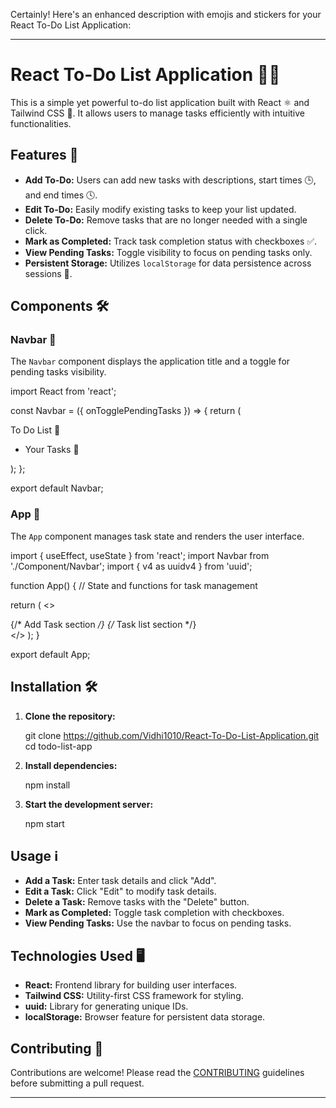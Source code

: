 Certainly! Here's an enhanced description with emojis and stickers for your React To-Do List Application:

---

# React To-Do List Application 📝✨

This is a simple yet powerful to-do list application built with React ⚛️ and Tailwind CSS 🌈. It allows users to manage tasks efficiently with intuitive functionalities.

## Features 🚀

- **Add To-Do:** Users can add new tasks with descriptions, start times 🕒, and end times 🕓.
- **Edit To-Do:** Easily modify existing tasks to keep your list updated.
- **Delete To-Do:** Remove tasks that are no longer needed with a single click.
- **Mark as Completed:** Track task completion status with checkboxes ✅.
- **View Pending Tasks:** Toggle visibility to focus on pending tasks only.
- **Persistent Storage:** Utilizes `localStorage` for data persistence across sessions 🔄.

## Components 🛠️

### Navbar 🧭

The `Navbar` component displays the application title and a toggle for pending tasks visibility.


import React from 'react';

const Navbar = ({ onTogglePendingTasks }) => {
  return (
    <nav className="flex justify-between bg-indigo-900 text-white py-2">
      <div className="logo">
        <span className="font-bold text-xl mx-8">To Do List 📝</span>
      </div>
      <ul className="flex gap-8 mx-9">
        <li className="cursor-pointer hover:font-bold transition-all" onClick={onTogglePendingTasks}>Your Tasks 📌</li>
      </ul>
    </nav>
  );
};

export default Navbar;


### App 📱

The `App` component manages task state and renders the user interface.


import { useEffect, useState } from 'react';
import Navbar from './Component/Navbar';
import { v4 as uuidv4 } from 'uuid';

function App() {
  // State and functions for task management

  return (
    <>
      <Navbar onTogglePendingTasks={handleTogglePendingTasks} />
      <div className="container mx-auto my-5 rounded-xl p-5 bg-gray-100 min-h-[80vh] flex flex-col items-center">
        {/* Add Task section */}
        {/* Task list section */}
      </div>
    </>
  );
}

export default App;


## Installation 🛠️

1. **Clone the repository:**
   
   git clone https://github.com/Vidhi1010/React-To-Do-List-Application.git
   cd todo-list-app
   

2. **Install dependencies:**
   
   npm install


3. **Start the development server:**

   npm start


## Usage ℹ️

- **Add a Task:** Enter task details and click "Add".
- **Edit a Task:** Click "Edit" to modify task details.
- **Delete a Task:** Remove tasks with the "Delete" button.
- **Mark as Completed:** Toggle task completion with checkboxes.
- **View Pending Tasks:** Use the navbar to focus on pending tasks.

## Technologies Used 🖥️

- **React:** Frontend library for building user interfaces.
- **Tailwind CSS:** Utility-first CSS framework for styling.
- **uuid:** Library for generating unique IDs.
- **localStorage:** Browser feature for persistent data storage.


## Contributing 🤝

Contributions are welcome! Please read the [CONTRIBUTING](CONTRIBUTING.md) guidelines before submitting a pull request.

---
